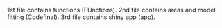 1st file contains functions (FUnctions).
2nd file contains areas and model fitting (Codefinal).
3rd file contains shiny app (app).
